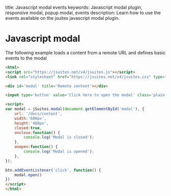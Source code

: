 title: Javascript modal events
keywords: Javascript modal plugin, responsive modal, popup modal, events
description: Learn how to use the events available on the jsuites javascript modal plugin.

Javascript modal
================

The following example loads a content from a remote URL and defines basic events to the modal

```html
<html>
<script src="https://jsuites.net/v4/jsuites.js"></script>
<link rel="stylesheet" href="https://jsuites.net/v4/jsuites.css" type="text/css" />

<div id='modal' title='Remote content'></div>

<input type='button' value='Click here to open the modal' class='plain' id="btn">

<script>
var modal = jSuites.modal(document.getElementById('modal'), {
    url: '/docs/content',
    width:'600px',
    height:'480px',
    closed:true,
    onclose:function() {
        console.log('Modal is closed');
    },
    onopen:function() {
        console.log('Modal is opened');
    },
});

btn.addEventListener('click', function() {
    modal.open()
})
</script>
</html>
```


